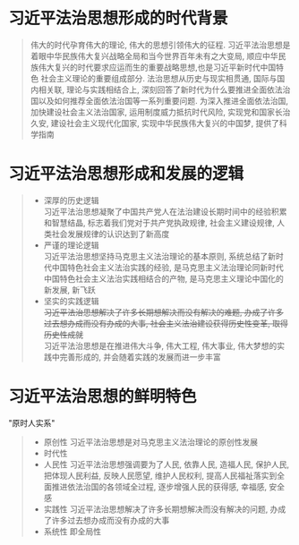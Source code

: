 # 习近平法治思想形成的时代背景
> 伟大的时代孕育伟大的理论, 伟大的思想引领伟大的征程. 习近平法治思想是着眼中华民族伟大复兴战略全局和当今世界百年未有之大变局, 顺应中华民族伟大复兴的时代要求应运而生的重要战略思想,也是习近平新时代中国特色
社会主义理论的重要组成部分. 法治思想从历史与现实相贯通, 国际与国内相关联, 理论与实践相结合上, 深刻回答了新时代为什么要推进全面依法治国以及如何推荐全面依法治国等一系列重要问题. 为深入推进全面依法治国,
加快建设社会主义法治国家, 运用制度威力抵抗时代风险, 实现党和国家长治久安, 建设社会主义现代化国家, 实现中华民族伟大复兴的中国梦, 提供了科学指南

# 习近平法治思想形成和发展的逻辑
> - 深厚的历史逻辑  
习近平法治思想凝聚了中国共产党人在法治建设长期时间中的经验积累和智慧结晶, 标志着我们党对于共产党执政规律, 社会主义建设规律, 人类社会发展规律的认识达到了新高度
> - 严谨的理论逻辑  
习近平法治思想坚持马克思主义法治理论的基本原则, 系统总结了新时代中国特色社会主义法治实践的经验, 是马克思主义法治理论同新时代中国特色社会主义法治实践相结合的产物, 是马克思主义理论中国化的新发展, 新飞跃
> - 坚实的实践逻辑  
~~习近平法治思想解决了许多长期想解决而没有解决的难题, 办成了许多过去想办成而没有办成的大事, 社会主义法治建设获得历史性变革, 取得历史性成就~~  
习近平法治思想是在推进伟大斗争, 伟大工程, 伟大事业, 伟大梦想的实践中完善形成的, 并会随着实践的发展而进一步丰富

# 习近平法治思想的鲜明特色
"原时人实系"
> - 原创性
习近平法治思想是对马克思主义法治理论的原创性发展
> - 时代性
> - 人民性
习近平法治思想强调要为了人民, 依靠人民, 造福人民, 保护人民, 把体现人民利益, 反映人民愿望, 维护人民权利, 提高人民福祉落实到全面推进依法治国的各领域全过程, 逐步增强人民的获得感, 幸福感, 安全感
> - 实践性
习近平法治思想解决了许多长期想解决而没有解决的问题, 办成了许多过去想办成而没有办成的大事
> - 系统性
即全局性
